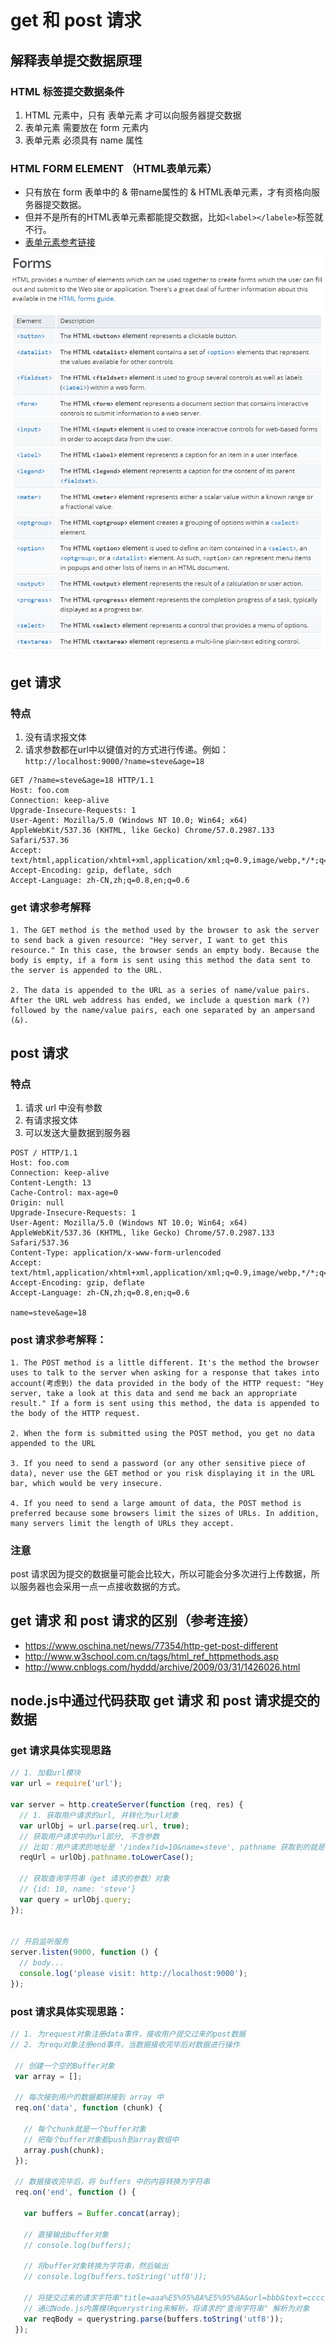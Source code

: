 


# get 和 post 请求



## 解释表单提交数据原理

### HTML 标签提交数据条件
1. HTML 元素中，只有 表单元素 才可以向服务器提交数据
2. 表单元素 需要放在 form 元素内
3. 表单元素 必须具有 name 属性


### HTML FORM ELEMENT （HTML表单元素）
- 只有放在 form 表单中的 & 带name属性的 & HTML表单元素，才有资格向服务器提交数据。
- 但并不是所有的HTML表单元素都能提交数据，比如`<label></labele>`标签就不行。
- [表单元素参考链接](https://developer.mozilla.org/en-US/docs/Web/HTML/Element#Forms)

![HTML Form Elements](htmlFormEl.png)




## get 请求

### 特点
1. 没有请求报文体
2. 请求参数都在url中以键值对的方式进行传递。例如：`http://localhost:9000/?name=steve&age=18`

```http
GET /?name=steve&age=18 HTTP/1.1
Host: foo.com
Connection: keep-alive
Upgrade-Insecure-Requests: 1
User-Agent: Mozilla/5.0 (Windows NT 10.0; Win64; x64) AppleWebKit/537.36 (KHTML, like Gecko) Chrome/57.0.2987.133 Safari/537.36
Accept: text/html,application/xhtml+xml,application/xml;q=0.9,image/webp,*/*;q=0.8
Accept-Encoding: gzip, deflate, sdch
Accept-Language: zh-CN,zh;q=0.8,en;q=0.6
```


### get 请求参考解释
```
1. The GET method is the method used by the browser to ask the server to send back a given resource: "Hey server, I want to get this resource." In this case, the browser sends an empty body. Because the body is empty, if a form is sent using this method the data sent to the server is appended to the URL.

2. The data is appended to the URL as a series of name/value pairs. After the URL web address has ended, we include a question mark (?) followed by the name/value pairs, each one separated by an ampersand (&).
```





## post 请求

### 特点
1. 请求 url 中没有参数
2. 有请求报文体
3. 可以发送大量数据到服务器

```http
POST / HTTP/1.1
Host: foo.com
Connection: keep-alive
Content-Length: 13
Cache-Control: max-age=0
Origin: null
Upgrade-Insecure-Requests: 1
User-Agent: Mozilla/5.0 (Windows NT 10.0; Win64; x64) AppleWebKit/537.36 (KHTML, like Gecko) Chrome/57.0.2987.133 Safari/537.36
Content-Type: application/x-www-form-urlencoded
Accept: text/html,application/xhtml+xml,application/xml;q=0.9,image/webp,*/*;q=0.8
Accept-Encoding: gzip, deflate
Accept-Language: zh-CN,zh;q=0.8,en;q=0.6

name=steve&age=18
```


### post 请求参考解释：
```
1. The POST method is a little different. It's the method the browser uses to talk to the server when asking for a response that takes into account(考虑到) the data provided in the body of the HTTP request: "Hey server, take a look at this data and send me back an appropriate result." If a form is sent using this method, the data is appended to the body of the HTTP request.

2. When the form is submitted using the POST method, you get no data appended to the URL

3. If you need to send a password (or any other sensitive piece of data), never use the GET method or you risk displaying it in the URL bar, which would be very insecure.

4. If you need to send a large amount of data, the POST method is preferred because some browsers limit the sizes of URLs. In addition, many servers limit the length of URLs they accept.
```

### 注意
post 请求因为提交的数据量可能会比较大，所以可能会分多次进行上传数据，所以服务器也会采用一点一点接收数据的方式。




## get 请求 和 post 请求的区别（参考连接）
- https://www.oschina.net/news/77354/http-get-post-different
- http://www.w3school.com.cn/tags/html_ref_httpmethods.asp
- http://www.cnblogs.com/hyddd/archive/2009/03/31/1426026.html



## node.js中通过代码获取 get 请求 和 post 请求提交的数据


### get 请求具体实现思路
```javascript
// 1. 加载url模块
var url = require('url');

var server = http.createServer(function (req, res) {
  // 1. 获取用户请求的url, 并转化为url对象
  var urlObj = url.parse(req.url, true);
  // 获取用户请求中的url部分, 不含参数
  // 比如：用户请求的地址是 '/index?id=10&name=steve', pathname 获取到的就是 '/index'
  reqUrl = urlObj.pathname.toLowerCase();

  // 获取查询字符串（get 请求的参数）对象
  // {id: 10, name: 'steve'}
  var query = urlObj.query;
});


// 开启监听服务
server.listen(9000, function () {
  // body...
  console.log('please visit: http://localhost:9000');
});
```



### post 请求具体实现思路：
```javascript
// 1. 为request对象注册data事件，接收用户提交过来的post数据
// 2. 为requ对象注册end事件，当数据接收完毕后对数据进行操作

 // 创建一个空的Buffer对象
 var array = [];

 // 每次接到用户的数据都拼接到 array 中
 req.on('data', function (chunk) {

   // 每个chunk就是一个buffer对象
   // 把每个buffer对象都push到array数组中
   array.push(chunk);
 });

 // 数据接收完毕后，将 buffers 中的内容转换为字符串
 req.on('end', function () {

   var buffers = Buffer.concat(array);
   
   // 直接输出buffer对象
   // console.log(buffers);

   // 将buffer对象转换为字符串，然后输出
   // console.log(buffers.toString('utf8'));

   // 将提交过来的请求字符串"title=aaa%E5%95%8A%E5%95%8A&url=bbb&text=cccc"，转换为json对象
   // 通过Node.js内置模块querystring来解析，将请求的"查询字符串" 解析为对象
   var reqBody = querystring.parse(buffers.toString('utf8'));
 });
```